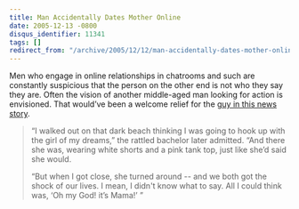 ```yaml
---
title: Man Accidentally Dates Mother Online
date: 2005-12-13 -0800
disqus_identifier: 11341
tags: []
redirect_from: "/archive/2005/12/12/man-accidentally-dates-mother-online.aspx/"
---
```


Men who engage in online relationships in chatrooms and such are
constantly suspicious that the person on the other end is not who they
say they are. Often the vision of another middle-aged man looking for
action is envisioned. That would’ve been a welcome relief for the [guy
in this news
story](http://entertainment.tv.yahoo.com/news/wwn/20051209/113414040002.html).

> “I walked out on that dark beach thinking I was going to hook up with
> the girl of my dreams,” the rattled bachelor later admitted. “And
> there she was, wearing white shorts and a pink tank top, just like
> she’d said she would.
>
> “But when I got close, she turned around -- and we both got the shock
> of our lives. I mean, I didn't know what to say. All I could think
> was, ‘Oh my God! it’s Mama!’ ”

